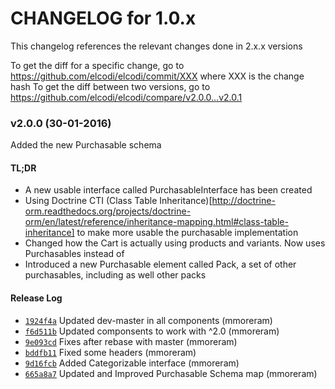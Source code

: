 CHANGELOG for 1.0.x
===================

This changelog references the relevant changes done in 2.x.x versions

To get the diff for a specific change, go to
https://github.com/elcodi/elcodi/commit/XXX where XXX is the change hash To
get the diff between two versions, go to
https://github.com/elcodi/elcodi/compare/v2.0.0...v2.0.1

### v2.0.0 (30-01-2016)

Added the new Purchasable schema

#### TL;DR

* A new usable interface called PurchasableInterface has been created
* Using Doctrine CTI (Class Table Inheritance)[http://doctrine-orm.readthedocs.org/projects/doctrine-orm/en/latest/reference/inheritance-mapping.html#class-table-inheritance]
to make more usable the purchasable implementation
* Changed how the Cart is actually using products and variants. Now uses
Purchasables instead of
* Introduced a new Purchasable element called Pack, a set of other purchasables,
including as well other packs

#### Release Log

* [`1924f4a`](https://github.com/elcodi/elcodi/commit/1924f4aa185e6adfc37ea4b9a45f28b7c91b46cb) Updated dev-master in all components (mmoreram)
* [`f6d511b`](https://github.com/elcodi/elcodi/commit/f6d511be76c9b0f2990042a27c7cad764928f893) Updated componsents to work with ^2.0 (mmoreram)
* [`9e093cd`](https://github.com/elcodi/elcodi/commit/9e093cd98392c81f121ffd6217cb7b5b084c36f2) Fixes after rebase with master (mmoreram)
* [`bddfb11`](https://github.com/elcodi/elcodi/commit/bddfb1117d8a62ea71a6d509ac846c983c56dcc1) Fixed some headers (mmoreram)
* [`9d16fcb`](https://github.com/elcodi/elcodi/commit/9d16fcb509e1509a8c8187f762dfa5edac4c30b5) Added Categorizable interface (mmoreram)
* [`665a8a7`](https://github.com/elcodi/elcodi/commit/665a8a715f2c4b28a14046c777ee5865857c1861) Updated and Improved Purchasable Schema map (mmoreram)